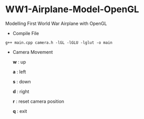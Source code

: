# WW1-Airplane-Model-OpenGL
Modelling First World War Airplane with OpenGL

*  Compile File
```shell
g++ main.cpp camera.h -lGL -lGLU -lglut -o main
```
*  Camera Movement

    **w**    : up
    
    **a**    : left
    
    **s**    : down
    
    **d**    : right
    
    **r**    : reset camera position
    
    **q**    : exit
